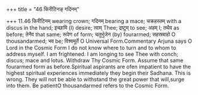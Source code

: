 +++
title = "46 किरीटिनङ् गदिनम्"

+++
11.46 किरीटिनम् wearing crown; गदिनम् bearing a mace; चक्रहस्तम् with a
discus in the hand; इच्छामि (I) desire; त्वाम् Thee; द्रष्टुम् to see;
अहम् I; तथैव as before; तेनैव that same; रूपेण of form; चतुर्भुजेन (by)
fourarmed; सहस्रबाहो O thousandarmed; भव be; विश्वमूर्ते O Universal
Form.Commentary Arjuna says O Lord in the Cosmic Form I do not know
where to turn and to whom to address myself. I am frightened. I am
longing to see Thee with conch; discus; mace and lotus. Withdraw Thy
Cosmic Form. Assume that same fourarmed form as before.Spiritual
aspirants are ofen impatient to have the highest spiritual experiences
immediately they begin their Sadhana. This is wrong. They will not be
able to withstand the great power that will,surge into them. Be patientO
thousandarmed refers to the Cosmic Form.
